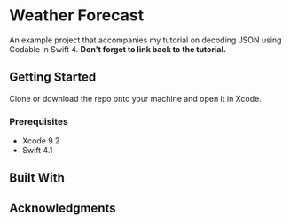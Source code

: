 # Weather Forecast

An example project that accompanies my tutorial on decoding JSON using Codable in
Swift 4. **Don't forget to link back to the tutorial.**

## Getting Started

Clone or download the repo onto your machine and open it in Xcode.

### Prerequisites

* Xcode 9.2
* Swift 4.1

## Built With


## Acknowledgments
